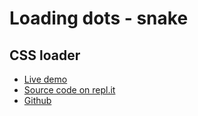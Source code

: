# Loading dots - snake

## CSS loader

+ [Live demo](https://css-loading-dots-snake.rjlevy.repl.co) 
+ [Source code on repl.it](https://repl.it/@rjlevy/CSS-loading-dots-snake) 
+ [Github](https://github.com/rolandjlevy/CSS-loading-dots---snake) 